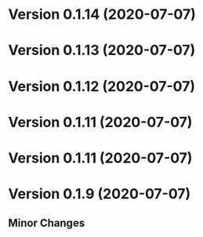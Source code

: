 # Version 0.1.14 (2020-07-07)

# Version 0.1.13 (2020-07-07)

# Version 0.1.12 (2020-07-07)

# Version 0.1.11 (2020-07-07)

# Version 0.1.11 (2020-07-07)

# Version 0.1.9 (2020-07-07)

## Minor Changes
